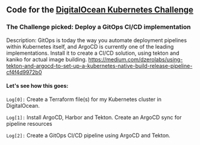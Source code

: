## Code for the [DigitalOcean Kubernetes Challenge](https://www.digitalocean.com/community/pages/kubernetes-challenge) 

### The Challenge picked: Deploy a GitOps CI/CD implementation

Description:
GitOps is today the way you automate deployment pipelines within Kubernetes itself, and ArgoCD  is currently one of the leading implementations. Install it to create a CI/CD solution, using tekton and kaniko for actual image building. https://medium.com/dzerolabs/using-tekton-and-argocd-to-set-up-a-kubernetes-native-build-release-pipeline-cf4f4d9972b0

#### Let's see how this goes:

`Log[0]:` Create a Terraform file(s) for my Kubernetes cluster in DigitalOcean.

`Log[1]:` Install ArgoCD, Harbor and Tekton. Create an ArgoCD sync for pipeline resources

`Log[2]:` Create a GitOps CI/CD pipeline using ArgoCD and Tekton.

